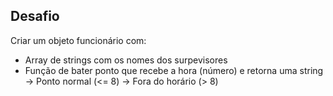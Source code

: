 ## Desafio

Criar um objeto funcionário com:
  - Array de strings com os nomes dos surpevisores
  - Função de bater ponto que recebe a hora (número) e retorna uma string
    -> Ponto normal (<= 8)
    -> Fora do horário (> 8)